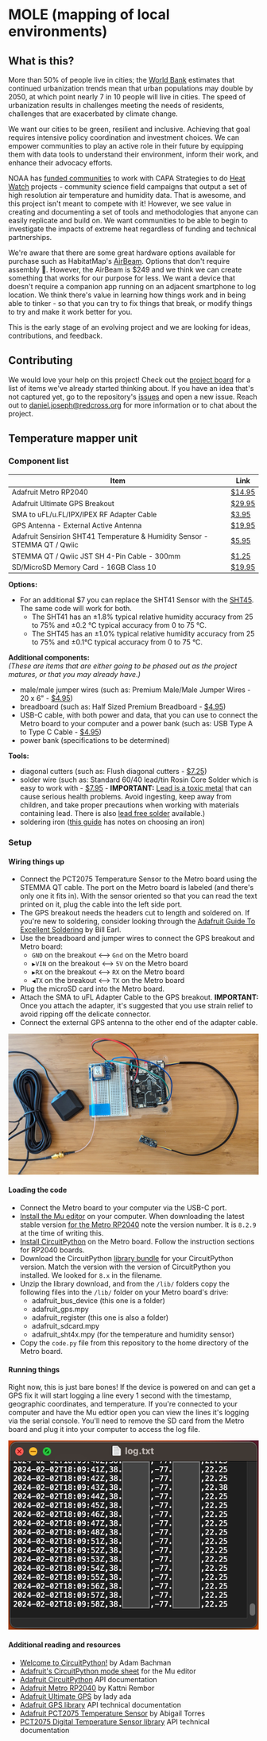 # MOLE (mapping of local environments)

## What is this?

More than 50% of people live in cities; the [World Bank](https://www.worldbank.org/en/topic/urbandevelopment/overview) estimates that continued urbanization trends mean that urban populations may double by 2050, at which point nearly 7 in 10 people will live in cities. The speed of urbanization results in challenges meeting the needs of residents, challenges that are exacerbated by climate change.

We want our cities to be green, resilient and inclusive. Achieving that goal requires intensive policy coordination and investment choices. We can empower communities to play an active role in their future by equipping them with data tools to understand their environment, inform their work, and enhance their advocacy efforts.

NOAA has [funded communities](https://www.heat.gov/pages/mapping-campaigns) to work with CAPA Strategies to do [Heat Watch](https://www.capastrategies.com/heat-watch) projects - community science field campaigns that output a set of high resolution air temperature and humidity data. That is awesome, and this project isn't meant to compete with it! However, we see value in creating and documenting a set of tools and methodologies that anyone can easily replicate and build on. We want communities to be able to begin to investigate the impacts of extreme heat regardless of funding and technical partnerships.

We're aware that there are some great hardware options available for purchase such as HabitatMap's [AirBeam](https://www.habitatmap.org/airbeam/buy-it-now). Options that don't require assembly 😬. However, the AirBeam is $249 and we think we can create something that works for our purpose for less. We want a device that doesn't require a companion app running on an adjacent smartphone to log location. We think there's value in learning how things work and in being able to tinker - so that you can try to fix things that break, or modify things to try and make it work better for you.

This is the early stage of an evolving project and we are looking for ideas, contributions, and feedback.

## Contributing

We would love your help on this project! Check out the [project board](https://github.com/orgs/AmericanRedCross/projects/2/views/1) for a list of items we've already started thinking about. If you have an idea that's not captured yet, go to the repository's [issues](https://github.com/AmericanRedCross/mapping-of-local-environments/issues/) and open a new issue. Reach out to daniel.joseph@redcross.org for more information or to chat about the project.

## Temperature mapper unit

### Component list

| Item  | Link |
| ------------- | ------------- |
| Adafruit Metro RP2040 | [$14.95](https://www.adafruit.com/product/5786) |
| Adafruit Ultimate GPS Breakout | [$29.95](https://www.adafruit.com/product/5440) |
| SMA to uFL/u.FL/IPX/IPEX RF Adapter Cable | [$3.95](https://www.adafruit.com/product/851) |
| GPS Antenna - External Active Antenna | [$19.95](https://www.adafruit.com/product/960) |
| Adafruit Sensirion SHT41 Temperature & Humidity Sensor - STEMMA QT / Qwiic | [$5.95](https://www.adafruit.com/product/5776) |
| STEMMA QT / Qwiic JST SH 4-Pin Cable - 300mm | [$1.25](https://www.adafruit.com/product/5384) |
| SD/MicroSD Memory Card - 16GB Class 10 | [$19.95](https://www.adafruit.com/product/2693) |

**Options:**
- For an additional $7 you can replace the SHT41 Sensor with the [SHT45](https://www.adafruit.com/product/5665). The same code will work for both.
    - The SHT41 has an ±1.8% typical relative humidity accuracy from 25 to 75% and ±0.2 °C typical accuracy from 0 to 75 °C.
    - The SHT45 has an ±1.0% typical relative humidity accuracy from 25 to 75% and ±0.1°C typical accuracy from 0 to 75 °C.

**Additional components:**  
_(These are items that are either going to be phased out as the project matures, or that you may already have.)_
- male/male jumper wires (such as: Premium Male/Male Jumper Wires - 20 x 6" - [$4.95](https://www.adafruit.com/product/1957))
- breadboard (such as: Half Sized Premium Breadboard - [$4.95](https://www.adafruit.com/product/64))
- USB-C cable, with both power and data, that you can use to connect the Metro board to your computer and a power bank (such as: USB Type A to Type C Cable - [$4.95](https://www.adafruit.com/product/4474))
- power bank (specifications to be determined)

**Tools:**
- diagonal cutters (such as: Flush diagonal cutters - [$7.25](https://www.adafruit.com/product/152))
- solder wire (such as: Standard 60/40 lead/tin Rosin Core Solder which is easy to work with - [$7.95](https://www.adafruit.com/product/1886) - **IMPORTANT:** [Lead is a toxic metal](https://www.who.int/news-room/fact-sheets/detail/lead-poisoning-and-health) that can cause serious health problems. Avoid ingesting, keep away from children, and take proper precautions when working with materials containing lead. There is also [lead free solder](https://www.adafruit.com/product/1930) available.)
- soldering iron ([this guide](https://learn.adafruit.com/adafruit-guide-excellent-soldering) has notes on choosing an iron)

### Setup

#### Wiring things up

- Connect the PCT2075 Temperature Sensor to the Metro board using the STEMMA QT cable. The port on the Metro board is labeled (and there's only one it fits in). With the sensor oriented so that you can read the text printed on it, plug the cable into the left side port.
- The GPS breakout needs the headers cut to length and soldered on. If you're new to soldering, consider looking through the [Adafruit Guide To Excellent Soldering](https://learn.adafruit.com/adafruit-guide-excellent-soldering) by Bill Earl.
- Use the breadboard and jumper wires to connect the GPS breakout and Metro board:
  - `GND` on the breakout <--> `Gnd` on the Metro board
  - `▶VIN` on the breakout <--> `5V` on the Metro board
  - `▶RX` on the breakout <--> `RX` on the Metro board
  - `◀TX` on the breakout <--> `TX` on the Metro board
- Plug the microSD card into the Metro board.
- Attach the SMA to uFL Adapter Cable to the GPS breakout. **IMPORTANT:** Once you attach the adapter, it's suggested that you use strain relief to avoid ripping off the delicate connector.
- Connect the external GPS antenna to the other end of the adapter cable. 

![Picture of the various components connected together.](img/v2023.1.jpg)

#### Loading the code

- Connect the Metro board to your computer via the USB-C port.
- [Install the Mu editor](https://learn.adafruit.com/welcome-to-circuitpython/installing-mu-editor) on your computer. When downloading the latest stable version [for the Metro RP2040](https://circuitpython.org/board/adafruit_metro_rp2040/) note the version number. It is `8.2.9` at the time of writing this.
- [Install CircuitPython](https://learn.adafruit.com/welcome-to-circuitpython/installing-circuitpython) on the Metro board. Follow the instruction sections for RP2040 boards.
- Download the CircuitPython [library bundle](https://circuitpython.org/libraries) for your CircuitPython version. Match the version with the version of CircuitPython you installed. We looked for `8.x` in the filename.
- Unzip the library download, and from the `/lib/` folders copy the following files into the `/lib/` folder on your Metro board's drive:
  - adafruit_bus_device (this one is a folder)
  - adafruit_gps.mpy
  - adafruit_register (this one is also a folder)
  - adafruit_sdcard.mpy
  - adafruit_sht4x.mpy (for the temperature and humidity sensor)
- Copy the `code.py` file from this repository to the home directory of the Metro board.

#### Running things

Right now, this is just bare bones! If the device is powered on and can get a GPS fix it will start logging a line every 1 second with the timestamp, geographic coordinates, and temperature. If you're connected to your computer and have the Mu edtior open you can view the lines it's logging via the serial console. You'll need to remove the SD card from the Metro board and plug it into your computer to access the log file.

![Screengrab of a text file showing the logged time, location, and temperature data.](img/logfile.png)

#### Additional reading and resources

- [Welcome to CircuitPython!](https://learn.adafruit.com/welcome-to-circuitpython) by Adam Bachman 
- [Adafruit's CircuitPython mode sheet](https://learn.adafruit.com/mu-keyboard-shortcut-cheat-sheets#circuitpython-mode-cheat-sheet-3011142) for the Mu editor
- [Adafruit CircuitPython](https://docs.circuitpython.org) API documentation
- [Adafruit Metro RP2040](https://learn.adafruit.com/adafruit-metro-rp2040) by Kattni Rembor 
- [Adafruit Ultimate GPS](https://learn.adafruit.com/adafruit-ultimate-gps) by lady ada 
- [Adafruit GPS library](https://docs.circuitpython.org/projects/gps/en/latest/index.html) API technical documentation
- [Adafruit PCT2075 Temperature Sensor](https://learn.adafruit.com/adafruit-pct2075-temperature-sensor/) by Abigail Torres
- [PCT2075 Digital Temperature Sensor library](https://docs.circuitpython.org/projects/pct2075/) API technical documentation



